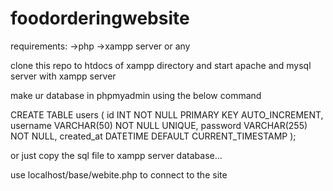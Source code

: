 # foodorderingwebsite

requirements:
->php
->xampp server or any

clone this repo to htdocs of xampp directory and start apache and mysql server with xampp server

make ur database in phpmyadmin using the below command

CREATE TABLE users (
    id INT NOT NULL PRIMARY KEY AUTO_INCREMENT,
    username VARCHAR(50) NOT NULL UNIQUE,
    password VARCHAR(255) NOT NULL,
    created_at DATETIME DEFAULT CURRENT_TIMESTAMP
);

or just copy the sql file to xampp server database...

use localhost/base/webite.php to connect to the site
